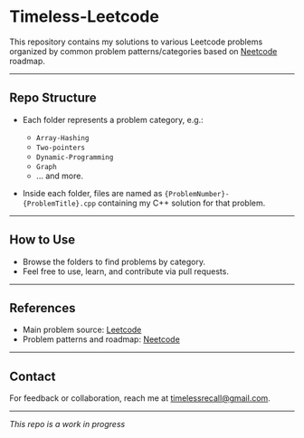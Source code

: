 # Timeless-Leetcode

This repository contains my solutions to various Leetcode problems organized by common problem patterns/categories based on [Neetcode](https://neetcode.io/) roadmap.

---

## Repo Structure

- Each folder represents a problem category, e.g.:
  - `Array-Hashing`
  - `Two-pointers`
  - `Dynamic-Programming`
  - `Graph`
  - ... and more.

- Inside each folder, files are named as `{ProblemNumber}-{ProblemTitle}.cpp` containing my C++ solution for that problem.


---

## How to Use

- Browse the folders to find problems by category.
- Feel free to use, learn, and contribute via pull requests.

---

## References

- Main problem source: [Leetcode](https://leetcode.com/)
- Problem patterns and roadmap: [Neetcode](https://neetcode.io/)

---

## Contact

For feedback or collaboration, reach me at [timelessrecall@gmail.com](mailto:timelessrecall@gmail.com).

---

*This repo is a work in progress*

